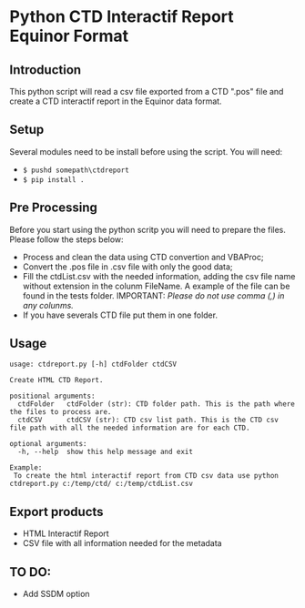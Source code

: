 # Python CTD Interactif Report Equinor Format

## Introduction
This python script will read a csv file exported from a CTD ".pos" file and create a CTD interactif report in the Equinor data format.

## Setup
Several modules need to be install before using the script. You will need:
+ `$ pushd somepath\ctdreport`
+ `$ pip install .`

## Pre Processing
Before you start using the python scritp you will need to prepare the files. Please follow the steps below:
+ Process and clean the data using CTD convertion and VBAProc;
+ Convert the .pos file in .csv file with only the good data;
+ Fill the ctdList.csv with the needed information, adding the csv file name without extension in the colunm FileName. A example of the file can be found in the tests folder. IMPORTANT: *Please do not use comma (,) in any colunms.*
+ If you have severals CTD file put them in one folder.

## Usage
```
usage: ctdreport.py [-h] ctdFolder ctdCSV

Create HTML CTD Report.

positional arguments:
  ctdFolder   ctdFolder (str): CTD folder path. This is the path where the files to process are.
  ctdCSV      ctdCSV (str): CTD csv list path. This is the CTD csv file path with all the needed information are for each CTD.

optional arguments:
  -h, --help  show this help message and exit

Example:
 To create the html interactif report from CTD csv data use python ctdreport.py c:/temp/ctd/ c:/temp/ctdList.csv
```

## Export products
* HTML Interactif Report
* CSV file with all information needed for the metadata

## TO DO:
+ Add SSDM option
